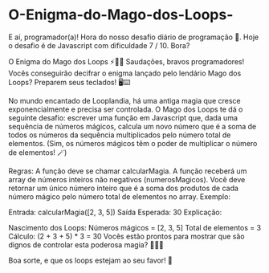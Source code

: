 # O-Enigma-do-Mago-dos-Loops-

E aí, programador(a)! Hora do nosso desafio diário de programação 🎉.
Hoje o desafio é de Javascript com dificuldade 7 / 10. Bora?

O Enigma do Mago dos Loops ⚡🧙‍♂️
Saudações, bravos programadores! Vocês conseguirão decifrar o enigma lançado pelo lendário Mago dos Loops? Preparem seus teclados! 🖥️⌨️

No mundo encantado de Looplandia, há uma antiga magia que cresce exponencialmente e precisa ser controlada. O Mago dos Loops te dá o seguinte desafio: escrever uma função em Javascript que, dada uma sequência de números mágicos, calcula um novo número que é a soma de todos os números da sequência multiplicados pelo número total de elementos.
(Sim, os números mágicos têm o poder de multiplicar o número de elementos! 🪄)

Regras:
A função deve se chamar calcularMagia.
A função receberá um array de números inteiros não negativos (numerosMagicos).
Você deve retornar um único número inteiro que é a soma dos produtos de cada número mágico pelo número total de elementos no array.
Exemplo:

Entrada: calcularMagia([2, 3, 5])
Saída Esperada: 30
Explicação:

Nascimento dos Loops: Números mágicos = [2, 3, 5]
Total de elementos = 3
Cálculo: (2 + 3 + 5) * 3 = 30
Vocês estão prontos para mostrar que são dignos de controlar esta poderosa magia? 😮‍💨✨

Boa sorte, e que os loops estejam ao seu favor! 🔄